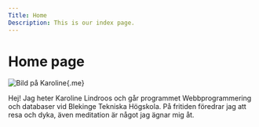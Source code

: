 ```yaml
---
Title: Home
Description: This is our index page.
---
```


Home page
==========================

<!-- ![Bild på Karoline](%assets_url%/img/karoline.jpg){.me} -->
![Bild på Karoline](%base_url%/image/karoline.jpg){.me}

Hej! Jag heter Karoline Lindroos och går programmet Webbprogrammering och databaser vid Blekinge Tekniska Högskola. På fritiden föredrar jag att resa och dyka, även meditation är något jag ägnar mig åt. 
